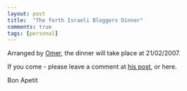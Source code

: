 ```yaml
---
layout: post
title:  "The forth Israeli Bloggers Dinner"
comments: true
tags: [personal]
---
```



Arranged by [Omer](http://blogs.microsoft.co.il/blogs/omer), the dinner will take place at 21/02/2007. 

If you come - please leave a comment at [his post](http://blogs.microsoft.co.il/blogs/omer/archive/2007/02/13/8020.aspx), or here.

Bon Apetit

